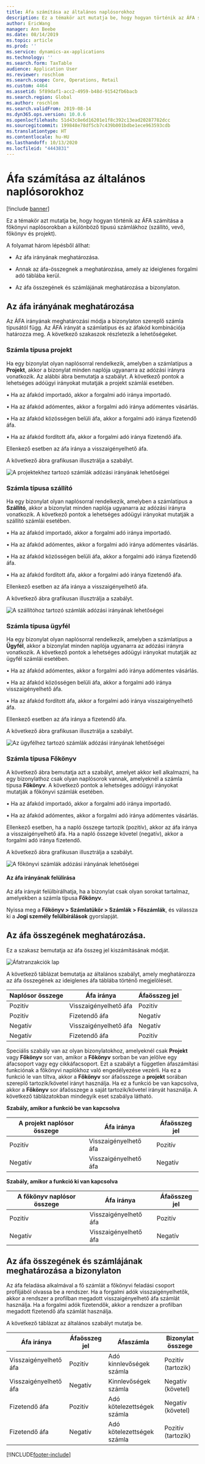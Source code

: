 ```yaml
---
title: Áfa számítása az általános naplósorokhoz
description: Ez a témakör azt mutatja be, hogy hogyan történik az ÁFA számítása a főkönyvi naplósorokban a különböző típusú számlákhoz (szállító, vevő, főkönyv és projekt).
author: EricWang
manager: Ann Beebe
ms.date: 08/14/2019
ms.topic: article
ms.prod: ''
ms.service: dynamics-ax-applications
ms.technology: ''
ms.search.form: TaxTable
audience: Application User
ms.reviewer: roschlom
ms.search.scope: Core, Operations, Retail
ms.custom: 4464
ms.assetid: 5f89daf1-acc2-4959-b48d-91542fb6bacb
ms.search.region: Global
ms.author: roschlom
ms.search.validFrom: 2019-08-14
ms.dyn365.ops.version: 10.0.6
ms.openlocfilehash: 51d43c8e6d16201e1f8c392c13ead20287782dcc
ms.sourcegitcommit: 199848e78df5cb7c439b001bdbe1ece963593cdb
ms.translationtype: HT
ms.contentlocale: hu-HU
ms.lasthandoff: 10/13/2020
ms.locfileid: "4443831"
---
```

# <a name="sales-tax-calculation-on-general-journal-lines"></a>Áfa számítása az általános naplósorokhoz
[!include [banner](../includes/banner.md)]

Ez a témakör azt mutatja be, hogy hogyan történik az ÁFA számítása a főkönyvi naplósorokban a különböző típusú számlákhoz (szállító, vevő, főkönyv és projekt).

A folyamat három lépésből állhat:

- Az áfa irányának meghatározása.

- Annak az áfa-összegnek a meghatározása, amely az ideiglenes forgalmi adó táblába kerül.

- Az áfa összegének és számlájának meghatározása a bizonylaton.

## <a name="determine-the-sales-tax-direction"></a>Az áfa irányának meghatározása

Az ÁFA irányának meghatározási módja a bizonylaton szereplő számla típusától függ. Az ÁFA irányát a számlatípus és az áfakód kombinációja határozza meg. A következő szakaszok részletezik a lehetőségeket. 

### <a name="account-type-is-project"></a>Számla típusa projekt

Ha egy bizonylat olyan naplósorral rendelkezik, amelyben a számlatípus a **Projekt**, akkor a bizonylat minden naplója ugyanarra az adózási irányra vonatkozik. Az alábbi ábra bemutatja a szabályt. A következő pontok a lehetséges adóügyi irányokat mutatják a projekt számlái esetében.

• Ha az áfakód importadó, akkor a forgalmi adó iránya importadó.

• Ha az áfakód adómentes, akkor a forgalmi adó iránya adómentes vásárlás.

• Ha az áfakód közösségen belüli áfa, akkor a forgalmi adó iránya fizetendő áfa.

• Ha az áfakód fordított áfa, akkor a forgalmi adó iránya fizetendő áfa.

Ellenkező esetben az áfa iránya a visszaigényelhető áfa.

A következő ábra grafikusan illusztrálja a szabályt.

![A projektekhez tartozó számlák adózási irányának lehetőségei](media/Sales-Tax-Direction-Vendor.jpg)

### <a name="account-type-is-vendor"></a>Számla típusa szállító

Ha egy bizonylat olyan naplósorral rendelkezik, amelyben a számlatípus a **Szállító**, akkor a bizonylat minden naplója ugyanarra az adózási irányra vonatkozik. A következő pontok a lehetséges adóügyi irányokat mutatják a szállító számlái esetében. 

• Ha az áfakód importadó, akkor a forgalmi adó iránya importadó.

• Ha az áfakód adómentes, akkor a forgalmi adó iránya adómentes vásárlás.

• Ha az áfakód közösségen belüli áfa, akkor a forgalmi adó iránya fizetendő áfa.

• Ha az áfakód fordított áfa, akkor a forgalmi adó iránya fizetendő áfa.

Ellenkező esetben az áfa iránya a visszaigényelhető áfa.

A következő ábra grafikusan illusztrálja a szabályt.

![A szállítóhoz tartozó számlák adózási irányának lehetőségei](media/Sales-Tax-Direction-Vendor.jpg)

### <a name="account-type-is-customer"></a>Számla típusa ügyfél

Ha egy bizonylat olyan naplósorral rendelkezik, amelyben a számlatípus a **Ügyfél**, akkor a bizonylat minden naplója ugyanarra az adózási irányra vonatkozik. A következő pontok a lehetséges adóügyi irányokat mutatják az ügyfél számlái esetében.

• Ha az áfakód adómentes, akkor a forgalmi adó iránya adómentes vásárlás.

• Ha az áfakód közösségen belüli áfa, akkor a forgalmi adó iránya visszaigényelhető áfa.

• Ha az áfakód fordított áfa, akkor a forgalmi adó iránya visszaigényelhető áfa.

Ellenkező esetben az áfa iránya a fizetendő áfa.

A következő ábra grafikusan illusztrálja a szabályt.

![Az ügyfélhez tartozó számlák adózási irányának lehetőségei](media/Sales-Tax-Direction-Customer.jpg)

### <a name="account-type-is-ledger"></a>Számla típusa Főkönyv

A következő ábra bemutatja azt a szabályt, amelyet akkor kell alkalmazni, ha egy bizonylathoz csak olyan naplósorok vannak, amelyeknél a számla típusa **Főkönyv**. A következő pontok a lehetséges adóügyi irányokat mutatják a főkönyvi számlák esetében.

• Ha az áfakód importadó, akkor a forgalmi adó iránya importadó.

• Ha az áfakód adómentes, akkor a forgalmi adó iránya adómentes vásárlás.

Ellenkező esetben, ha a napló összege tartozik (pozitív), akkor az áfa iránya a visszaigényelhető áfa. Ha a napló összege követel (negatív), akkor a forgalmi adó iránya fizetendő.

A következő ábra grafikusan illusztrálja a szabályt.

![A főkönyvi számlák adózási irányának lehetőségei](media/Sales-Tax-Direction-Ledger.jpg)

#### <a name="override-the-sales-tax-direction"></a>Az áfa irányának felülírása

Az áfa irányát felülbírálhatja, ha a bizonylat csak olyan sorokat tartalmaz, amelyekben a számla típusa **Főkönyv**.

Nyissa meg a **Főkönyv \> Számlatükör \> Számlák \> Főszámlák**, és válassza ki a **Jogi személy felülbírálások** gyorslapját.

## <a name="determine-the-sales-tax-amount"></a>Az áfa összegének meghatározása.

Ez a szakasz bemutatja az áfa összeg jel kiszámításának módját.

![Áfatranzakciók lap](media/sales-tax-amount-sign.jpg)

A következő táblázat bemutatja az általános szabályt, amely meghatározza az áfa összegének az ideiglenes áfa táblába történő megjelölését.

| Naplósor összege | Áfa iránya  | Áfaösszeg jel |
|---------------------|----------------------|-----------------------|
| Pozitív            | Visszaigényelhető áfa | Pozitív              |
| Pozitív            | Fizetendő áfa    | Negatív              |
| Negatív            | Visszaigényelhető áfa | Negatív              |
| Negatív            | Fizetendő áfa    | Pozitív              |

Speciális szabály van az olyan bizonylatokhoz, amelyeknél csak **Projekt** vagy **Főkönyv** sor van, amikor a **Főkönyv** sorban be van jelölve egy áfacsoport vagy egy cikkáfacsoport. Ezt a szabályt a független áfaszámítási funkciónak a főkönyvi naplókhoz való engedélyezése vezérli. Ha ez a funkció le van tiltva, akkor a **Főkönyv** sor áfaösszege a **projekt** sorában szereplő tartozik/követel irányt használja. Ha ez a funkció be van kapcsolva, akkor a **Főkönyv** sor áfaösszege a saját tartozik/követel irányát használja. A következő táblázatokban mindegyik eset szabálya látható. 

**Szabály, amikor a funkció be van kapcsolva**

| A projekt naplósor összege | Áfa iránya  | Áfaösszeg jel |
|--------------------------------|----------------------|-----------------------|
| Pozitív                       | Visszaigényelhető áfa | Pozitív              |
| Negatív                       | Visszaigényelhető áfa | Negatív              |

**Szabály, amikor a funkció ki van kapcsolva**

| A főkönyv naplósor összege  | Áfa iránya  | Áfaösszeg jel |
|--------------------------------|----------------------|-----------------------|
| Pozitív                       | Visszaigényelhető áfa | Pozitív              |
| Negatív                       | Visszaigényelhető áfa | Negatív              |

## <a name="determine-the-sales-tax-amount-and-account-on-the-voucher"></a>Az áfa összegének és számlájának meghatározása a bizonylaton

Az áfa feladása alkalmával a fő számlát a főkönyvi feladási csoport profiljából olvassa be a rendszer. Ha a forgalmi adók visszaigényelhetők, akkor a rendszer a profilban megadott visszaigényelhető áfa számlát használja. Ha a forgalmi adók fizetendők, akkor a rendszer a profilban megadott fizetendő áfa számlát használja.

A következő táblázat az általános szabályt mutatja be.

| Áfa iránya  | Áfaösszeg jel | Áfaszámla      | Bizonylat összege |
|----------------------|-----------------------|------------------------|-------------------|
| Visszaigényelhető áfa | Pozitív              | Adó kinnlevőségek számla | Pozitív (tartozik)  |
| Visszaigényelhető áfa | Negatív              | Kinnlevőségek számla | Negatív (követel)  |
| Fizetendő áfa    | Pozitív              | Adó kötelezettségek számla    | Negatív (követel)  |
| Fizetendő áfa    | Negatív              | Adó kötelezettségek számla    | Pozitív (tartozik)  |


[!INCLUDE[footer-include](../../includes/footer-banner.md)]